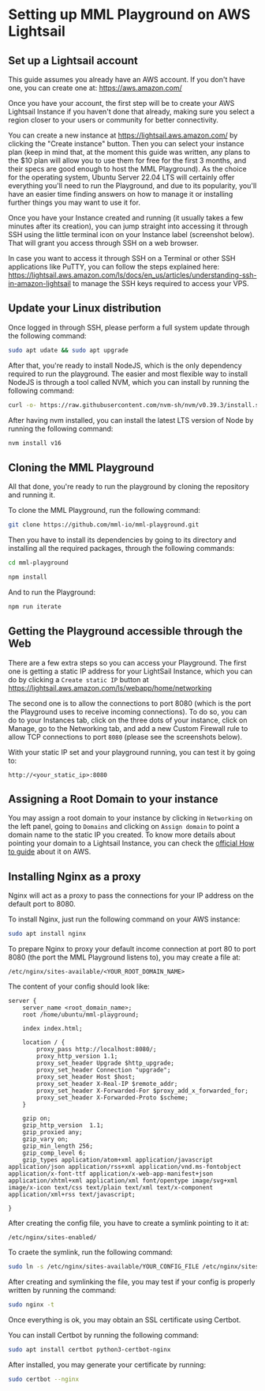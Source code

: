# Setting up MML Playground on AWS Lightsail

## Set up a Lightsail account

This guide assumes you already have an AWS account. If you don't have one, you can create one at: <https://aws.amazon.com/>

Once you have your account, the first step will be to create your AWS Lightsail Instance if you haven't done that already, making sure you select a region closer to your users or community for better connectivity.

You can create a new instance at <https://lightsail.aws.amazon.com/> by clicking the "Create instance" button. Then you can select your instance plan (keep in mind that, at the moment this guide was written, any plans to the $10 plan will allow you to use them for free for the first 3 months, and their specs are good enough to host the MML Playground). As the choice for the operating system, Ubuntu Server 22.04 LTS will certainly offer everything you'll need to run the Playground, and due to its popularity, you'll have an easier time finding answers on how to manage it or installing further things you may want to use it for.

Once you have your Instance created and running (it usually takes a few minutes after its creation), you can jump straight into accessing it through SSH using the little terminal icon on your Instance label (screenshot below). That will grant you access through SSH on a web browser.

In case you want to access it through SSH on a Terminal or other SSH applications like PuTTY, you can follow the steps explained here: <https://lightsail.aws.amazon.com/ls/docs/en_us/articles/understanding-ssh-in-amazon-lightsail> to manage the SSH keys required to access your VPS.

## Update your Linux distribution

Once logged in through SSH, please perform a full system update through the following command:

```bash
sudo apt udate && sudo apt upgrade
```

After that, you're ready to install NodeJS, which is the only dependency required to run the playground. The easier and most flexible way to install NodeJS is through a tool called NVM, which you can install by running the following command:

```bash
curl -o- https://raw.githubusercontent.com/nvm-sh/nvm/v0.39.3/install.sh | bash
```

After having nvm installed, you can install the latest LTS version of Node by running the following command:

```bash
nvm install v16
```

## Cloning the MML Playground

All that done, you're ready to run the playground by cloning the repository and running it.

To clone the MML Playground, run the following command:

```bash
git clone https://github.com/mml-io/mml-playground.git
```

Then you have to install its dependencies by going to its directory and installing all the required packages, through the following commands:

```bash
cd mml-playground
```

```bash
npm install
```

And to run the Playground:

 ```bash
 npm run iterate
 ```

## Getting the Playground accessible through the Web

There are a few extra steps so you can access your Playground. The first one is getting a static IP address for your LightSail Instance, which you can do by clicking a `Create static IP` button at <https://lightsail.aws.amazon.com/ls/webapp/home/networking>

The second one is to allow the connections to port 8080 (which is the port the Playground uses to receive incoming connections). To do so, you can do to your Instances tab, click on the three dots of your instance, click on Manage, go to the Networking tab, and add a new Custom Firewall rule to allow TCP connections to port `8080` (please see the screenshots below).

With your static IP set and your playground running, you can test it by going to:

`http://<your_static_ip>:8080`

## Assigning a Root Domain to your instance

You may assign a root domain to your instance by clicking in `Networking` on the left panel, going to `Domains` and clicking on `Assign domain` to point a domain name to the static IP you created. To know more details about pointing your domain to a Lightsail Instance, you can check the [official How to guide](https://lightsail.aws.amazon.com/ls/docs/en_us/articles/amazon-lightsail-routing-to-instance) about it on AWS.

## Installing Nginx as a proxy

Nginx will act as a proxy to pass the connections for your IP address on the default port to 8080.

To install Nginx, just run the following command on your AWS instance:

```bash
sudo apt install nginx
```

To prepare Nginx to proxy your default income connection at port 80 to port 8080 (the port the MML Playground listens to), you may create a file at:

`/etc/nginx/sites-available/<YOUR_ROOT_DOMAIN_NAME>`

The content of your config should look like:

```nginx
server {
    server_name <root_domain_name>;
    root /home/ubuntu/mml-playground;

    index index.html;

    location / {
        proxy_pass http://localhost:8080/;
        proxy_http_version 1.1;
        proxy_set_header Upgrade $http_upgrade;
        proxy_set_header Connection "upgrade";
        proxy_set_header Host $host;
        proxy_set_header X-Real-IP $remote_addr;
        proxy_set_header X-Forwarded-For $proxy_add_x_forwarded_for;
        proxy_set_header X-Forwarded-Proto $scheme;
    }

    gzip on;
    gzip_http_version  1.1;
    gzip_proxied any;
    gzip_vary on;
    gzip_min_length 256;
    gzip_comp_level 6;
    gzip_types application/atom+xml application/javascript application/json application/rss+xml application/vnd.ms-fontobject application/x-font-ttf application/x-web-app-manifest+json application/xhtml+xml application/xml font/opentype image/svg+xml image/x-icon text/css text/plain text/xml text/x-component application/xml+rss text/javascript;

}
```

After creating the config file, you have to create a symlink pointing to it at:

`/etc/nginx/sites-enabled/`

To craete the symlink, run the following command:

```bash
sudo ln -s /etc/nginx/sites-available/YOUR_CONFIG_FILE /etc/nginx/sites-enabled/.
```

After creating and symlinking the file, you may test if your config is properly written by running the command:

```bash
sudo nginx -t
```

Once everything is ok, you may obtain an SSL certificate using Certbot.

You can install Certbot by running the following command:

```bash
sudo apt install certbot python3-certbot-nginx
```

After installed, you may generate your certificate by running:

```bash
sudo certbot --nginx
```
